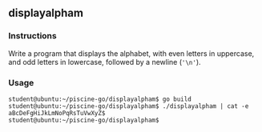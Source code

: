 ## displayalpham

### Instructions

Write a program that displays the alphabet, with even letters in uppercase, and
odd letters in lowercase, followed by a newline (`'\n'`).

### Usage

```console
student@ubuntu:~/piscine-go/displayalpham$ go build
student@ubuntu:~/piscine-go/displayalpham$ ./displayalpham | cat -e
aBcDeFgHiJkLmNoPqRsTuVwXyZ$
student@ubuntu:~/piscine-go/displayalpham$
```
